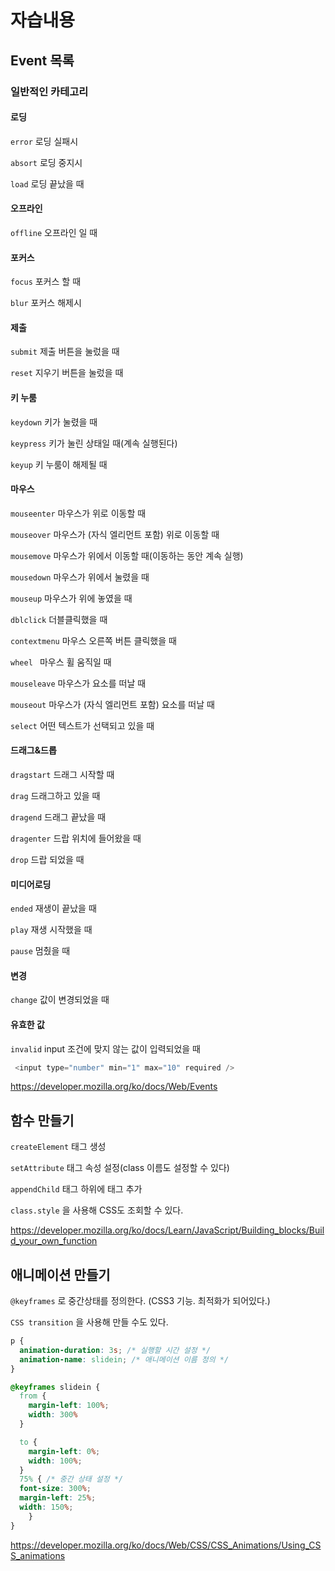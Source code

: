 # 자습내용

## Event 목록

### 일반적인 카테고리

#### **로딩**

`error` 로딩 실패시

`absort` 로딩 중지시

`load` 로딩 끝났을 때

#### 오프라인

`offline` 오프라인 일 때

#### 포커스

`focus` 포커스 할 때

`blur` 포커스 해제시

#### 제출

`submit` 제출 버튼을 눌렀을 때

`reset` 지우기 버튼을 눌렀을 때

#### 키 누룸

`keydown` 키가 눌렸을 때

`keypress` 키가 눌린 상태일 때(계속 실행된다)

`keyup` 키 누룸이 해제될 때

#### 마우스

`mouseenter` 마우스가 위로 이동할 때

`mouseover` 마우스가 (자식 엘리먼트 포함) 위로 이동할 때

`mousemove` 마우스가 위에서 이동할 때(이동하는 동안 계속 실행)

`mousedown` 마우스가 위에서 눌렸을 때

`mouseup` 마우스가 위에 놓였을 때

`dblclick` 더블클릭했을 때

`contextmenu` 마우스 오른쪽 버튼 클릭했을 때

`wheel ` 마우스 휠 움직일 때

`mouseleave` 마우스가 요소를 떠날 때

`mouseout` 마우스가 (자식 엘리먼트 포함) 요소를 떠날 때

`select` 어떤 텍스트가 선택되고 있을 때

#### 드래그&드롭

`dragstart` 드래그 시작할 때

`drag` 드래그하고 있을 때

`dragend` 드래그 끝났을 때

`dragenter` 드랍 위치에 들어왔을 때

`drop` 드랍 되었을 때

#### 미디어로딩

`ended` 재생이 끝났을 때

`play` 재생 시작했을 때

`pause` 멈췄을 때

#### 변경

`change` 값이 변경되었을 때

#### 유효한 값

`invalid` input 조건에 맞지 않는 값이 입력되었을 때

```javascript
 <input type="number" min="1" max="10" required />
```

https://developer.mozilla.org/ko/docs/Web/Events

## 함수 만들기

`createElement` 태그 생성

`setAttribute` 태그 속성 설정(class 이름도 설정할 수 있다)

 `appendChild`  태그 하위에 태그 추가

`class.style` 을 사용해 CSS도 조회할 수 있다.

https://developer.mozilla.org/ko/docs/Learn/JavaScript/Building_blocks/Build_your_own_function

## 애니메이션 만들기

`@keyframes` 로 중간상태를 정의한다. (CSS3 기능. 최적화가 되어있다.)

`CSS transition` 을 사용해 만들 수도 있다.

```css
p {
  animation-duration: 3s; /* 실행할 시간 설정 */
  animation-name: slidein; /* 애니메이션 이름 정의 */
}

@keyframes slidein {
  from {
    margin-left: 100%;
    width: 300%
  }

  to {
    margin-left: 0%;
    width: 100%;
  }
  75% { /* 중간 상태 설정 */
  font-size: 300%;
  margin-left: 25%;
  width: 150%;
	}
}

```

https://developer.mozilla.org/ko/docs/Web/CSS/CSS_Animations/Using_CSS_animations

